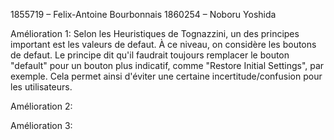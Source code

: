 1855719 – Felix-Antoine Bourbonnais
1860254 – Noboru Yoshida

Amélioration 1: 
    Selon les Heuristiques de Tognazzini, un des principes important est les valeurs de defaut. À ce niveau, on considère les boutons de defaut. Le principe dit qu'il faudrait toujours remplacer le bouton "default" pour un bouton plus indicatif, comme "Restore Initial Settings", par exemple. Cela permet ainsi d'éviter une certaine incertitude/confusion pour les utilisateurs.

Amélioration 2:

Amélioration 3: